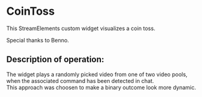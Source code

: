 # CoinToss
This StreamElements custom widget visualizes a coin toss.

Special thanks to Benno.
 
## Description of operation:
The widget plays a randomly picked video from one of two video pools, when the associated command has been detected in chat.  
This approach was choosen to make a binary outcome look more dynamic.
